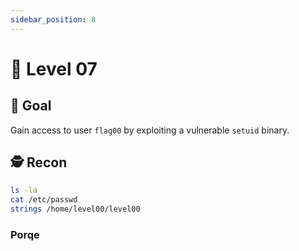 ```yaml
---
sidebar_position: 8
---
```


# 🧃 Level 07

## 🎯 Goal

Gain access to user `flag00` by exploiting a vulnerable `setuid` binary.

## 🕵️ Recon

```bash
ls -la
cat /etc/passwd
strings /home/level00/level00
```

### Porqe 